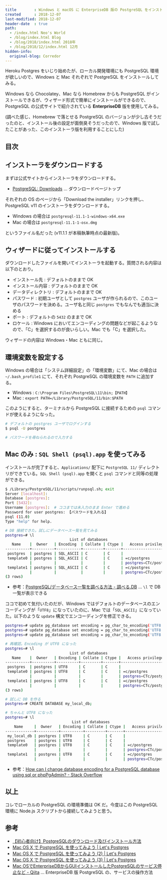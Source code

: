 ```yaml
---
title        : Windows と macOS に EnterpriseDB 版の PostgreSQL をインストールする
created      : 2018-12-07
last-modified: 2018-12-07
header-date  : true
path:
  - /index.html Neo's World
  - /blog/index.html Blog
  - /blog/2018/index.html 2018年
  - /blog/2018/12/index.html 12月
hidden-info:
  original-blog: Corredor
---
```


Heroku Postgres をいじり始めたが、ローカル開発環境にも PostgreSQL 環境が欲しいので、Windows と Mac それぞれで PostgreSQL をインストールしてみる。

Windows なら Chocolatey、Mac なら Homebrew からも PostgreSQL がインストールできるが、ウィザード形式で簡単にインストールができるので、PostgreSQL の公式サイトで紹介されている __EnterpriseDB__ 版を使用してみる。

(調べた感じ、Homebrew で落とせる PostgreSQL のバージョンが少し古そうだったのと、インストール後の設定が面倒臭そうだったので、Windows 版で試したことがあった、このインストーラ版を利用することにした)

## 目次

## インストーラをダウンロードする

まずは公式サイトからインストーラをダウンロードする。

- [PostgreSQL: Downloads](https://www.postgresql.org/download/) … ダウンロードページトップ

それぞれの OS のページから「Download the installer」リンクを押し、PostgreSQL v11 のインストーラをダウンロードする。

- Windows の場合は `postgresql-11.1-1-windows-x64.exe`
- Mac の場合は `postgresql-11.1-1-osx.dmg`

というファイル名だった (v11.1.1 が本稿執筆時点の最新版)。

## ウィザードに従ってインストールする

ダウンロードしたファイルを開いてインストーラを起動する。質問される内容は以下のとおり。

- インストール先 : デフォルトのままで OK
- インストール内容 : デフォルトのままで OK
- データディレクトリ : デフォルトのままで OK
- パスワード : 初期ユーザとして `postgres` ユーザが作られるので、このユーザのパスワードを決める。ユーザ名と同じ `postgres` でもなんでも適当に決める
- ポート : デフォルトの `5432` のままで OK
- ロケール : Windows においてエンコーディングの問題などが起こるようなので、「C」を選択するのが良いらしい。Mac でも「C」を選択した。

ウィザードの内容は Windows・Mac ともに同じ。

## 環境変数を設定する

Windows の場合は「システム詳細設定」の「環境変数」にて、Mac の場合は `~/.bash_profile1` にて、それぞれ PostgreSQL の環境変数を `PATH` に追加する。

- Windows : `C:\Program Files\PostgreSQL\11\bin;【PATH】`
- Mac : `export PATH=/Library/PostgreSQL/11/bin:$PATH`

このようにすると、ターミナルから PostgreSQL に接続するための `psql` コマンドが使えるようになった。

```bash
# デフォルトの postgres ユーザでログインする
$ psql -U postgres

# パスワードを尋ねられるので入力する
```

## Mac のみ : `SQL Shell (psql).app` を使ってみる

インストールが完了すると、`Applications/` 配下に `PostgreSQL 11/` ディレクトリができている。`SQL Shell (psql).app` を開くと `psql` コマンドと同等の処理ができる。

```bash
$ /Library/PostgreSQL/11/scripts/runpsql.sh; exit
Server [localhost]:
Database [postgres]:
Port [5432]:
Username [postgres]:  # ココまでは未入力のまま Enter で進める
Password for user postgres: 【パスワードを入れる】
psql (11.0)
Type "help" for help.

# DB 接続できた。試しにデータベース一覧を見てみる
postgres=# \l
                             List of databases
   Name    |  Owner   | Encoding  | Collate | Ctype |   Access privileges
-----------+----------+-----------+---------+-------+-----------------------
 postgres  | postgres | SQL_ASCII | C       | C     |
 template0 | postgres | SQL_ASCII | C       | C     | =c/postgres          +
           |          |           |         |       | postgres=CTc/postgres
 template1 | postgres | SQL_ASCII | C       | C     | =c/postgres          +
           |          |           |         |       | postgres=CTc/postgres
(3 rows)
```

- 参考：[PostgreSQL/データベース一覧を調べる方法 - 調べる.DB](https://db.just4fun.biz/?PostgreSQL/%E3%83%87%E3%83%BC%E3%82%BF%E3%83%99%E3%83%BC%E3%82%B9%E4%B8%80%E8%A6%A7%E3%82%92%E8%AA%BF%E3%81%B9%E3%82%8B%E6%96%B9%E6%B3%95) … `\l` で DB 一覧が表示できる

ココで初めて気付いたのだが、Windows ではデフォルトのデータベースのエンコーディングが「`UTF8`」になっていたのに、Mac では「`SQL_ASCII`」になっていた。以下のような `update` 構文でエンコーディングを修正できる。

```bash
postgres=# update pg_database set encoding = pg_char_to_encoding('UTF8') where datname = 'postgres';
postgres=# update pg_database set encoding = pg_char_to_encoding('UTF8') where datname = 'template0';
postgres=# update pg_database set encoding = pg_char_to_encoding('UTF8') where datname = 'template1';

# 再確認。Encoding が UTF8 になった
postgres=# \l
                             List of databases
   Name    |  Owner   | Encoding | Collate | Ctype |   Access privileges
-----------+----------+----------+---------+-------+-----------------------
 postgres  | postgres | UTF8     | C       | C     |
 template0 | postgres | UTF8     | C       | C     | =c/postgres          +
           |          |          |         |       | postgres=CTc/postgres
 template1 | postgres | UTF8     | C       | C     | =c/postgres          +
           |          |          |         |       | postgres=CTc/postgres
(3 rows)

# 試しに DB を作る
postgres=# CREATE DATABASE my_local_db;

# ちゃんと UTF8 になった
postgres=# \l
                              List of databases
    Name     |  Owner   | Encoding | Collate | Ctype |   Access privileges
-------------+----------+----------+---------+-------+-----------------------
 my_local_db | postgres | UTF8     | C       | C     |
 postgres    | postgres | UTF8     | C       | C     |
 template0   | postgres | UTF8     | C       | C     | =c/postgres          +
             |          |          |         |       | postgres=CTc/postgres
 template1   | postgres | UTF8     | C       | C     | =c/postgres          +
             |          |          |         |       | postgres=CTc/postgres
```

- 参考：[How can I change database encoding for a PostgreSQL database using sql or phpPgAdmin? - Stack Overflow](https://stackoverflow.com/a/32022221/10092546)

## 以上

コレでローカルの PostgreSQL の環境準備は OK だ。今度はこの PostgreSQL 環境に Node.js スクリプトから接続してみようと思う。

## 参考

- [【初心者向け】PostgreSQLのダウンロード及びインストール方法](https://eng-entrance.com/postgresql-download-install)
- [Mac OS X で PostgreSQL を使ってみよう | Let's Postgres](https://lets.postgresql.jp/documents/tutorial/macosx/1)
- [Mac OS X で PostgreSQL を使ってみよう (2) | Let's Postgres](https://lets.postgresql.jp/documents/tutorial/macosx/2)
- [Mac OS X で PostgreSQL を使ってみよう (3) | Let's Postgres](https://lets.postgresql.jp/documents/tutorial/macosx/3)
- [Mac OSでEnterpriseDBからGUIインストールしたPostgreSQLのサービス停止など - Qiita](https://qiita.com/civic/items/42b11e2ddb419ece0854) … EnterpriseDB 版 PostgreSQL の、サービスの操作方法

